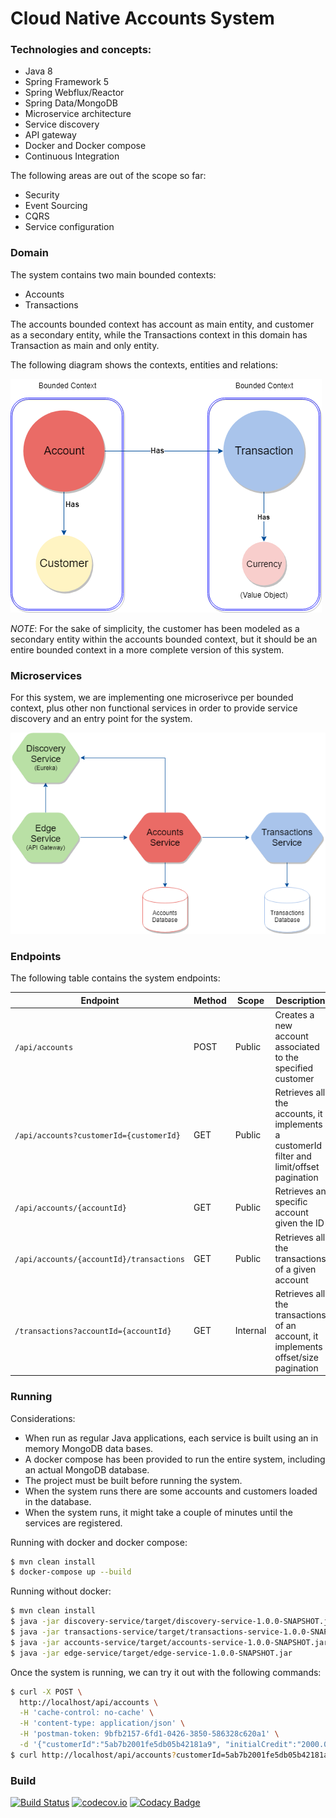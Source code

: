 # Cloud Native Accounts System

### Technologies and concepts:

* Java 8
* Spring Framework 5
* Spring Webflux/Reactor
* Spring Data/MongoDB
* Microservice architecture
* Service discovery
* API gateway
* Docker and Docker compose
* Continuous Integration

The following areas are out of the scope so far:

* Security
* Event Sourcing
* CQRS
* Service configuration 

### Domain

The system contains two main bounded contexts:

* Accounts
* Transactions

The accounts bounded context has account as main entity, and customer as a secondary entity, while the Transactions context in this domain has Transaction as main and only entity.

The following diagram shows the contexts, entities and relations: 

![Domain model](./assets/Cloud_Native_Accounts_Domain.png)

*NOTE*: For the sake of simplicity, the customer has been modeled as a secondary entity within the accounts bounded context, but it should be an entire bounded context in a more complete version of this system.

### Microservices

For this system, we are implementing one microserivce per bounded context, plus other non functional services in order to provide service discovery and an entry point for the system.

![Domain model](./assets/Cloud_Native_Accounts_Microservices.png)

### Endpoints

The following table contains the system endpoints:

| Endpoint | Method | Scope | Description |
| ------------ | -------------- | -------------- | ------- |
| `/api/accounts` | POST | Public | Creates a new account associated to the specified customer  |
| `/api/accounts?customerId={customerId}` | GET | Public | Retrieves all the accounts, it implements a customerId filter and limit/offset pagination  |
| `/api/accounts/{accountId}` | GET | Public | Retrieves an specific account given the ID  |
| `/api/accounts/{accountId}/transactions` | GET | Public | Retrieves all the transactions of a given account  |
| `/transactions?accountId={accountId}` | GET | Internal | Retrieves all the transactions of an account, it implements offset/size pagination|

### Running

Considerations:

* When run as regular Java applications, each service is built using an in memory MongoDB data bases.
* A docker compose has been provided to run the entire system, including an actual MongoDB database.
* The project must be built before running the system.
* When the system runs there are some accounts and customers loaded in the database.
* When the system runs, it might take a couple of minutes until the services are registered.


Running with docker and docker compose:

```bash
$ mvn clean install
$ docker-compose up --build
```

Running without docker:

```bash
$ mvn clean install
$ java -jar discovery-service/target/discovery-service-1.0.0-SNAPSHOT.jar
$ java -jar transactions-service/target/transactions-service-1.0.0-SNAPSHOT.jar
$ java -jar accounts-service/target/accounts-service-1.0.0-SNAPSHOT.jar
$ java -jar edge-service/target/edge-service-1.0.0-SNAPSHOT.jar
```

Once the system is running, we can try it out with the following commands:

```bash
$ curl -X POST \
  http://localhost/api/accounts \
  -H 'cache-control: no-cache' \
  -H 'content-type: application/json' \
  -H 'postman-token: 9bfb2157-6fd1-0426-3850-586328c620a1' \
  -d '{"customerId":"5ab7b2001fe5db05b42181a9", "initialCredit":"2000.00", "description": "Personal account"}'
$ curl http://localhost/api/accounts?customerId=5ab7b2001fe5db05b42181a9
```

### Build
[![Build Status](https://secure.travis-ci.org/armandorvila/cloud-native-accounts.png)](http://travis-ci.org/armandorvila/cloud-native-accounts)  [![codecov.io](https://codecov.io/github/armandorvila/cloud-native-accounts/coverage.svg)](https://codecov.io/github/armandorvila/cloud-native-accounts) [![Codacy Badge](https://api.codacy.com/project/badge/Grade/62c434b415f444e48bbed29f83b57a1f)](https://www.codacy.com/app/armandorvila/cloud-native-accounts?utm_source=github.com&amp;utm_medium=referral&amp;utm_content=armandorvila/cloud-native-accounts&amp;utm_campaign=Badge_Grade)
